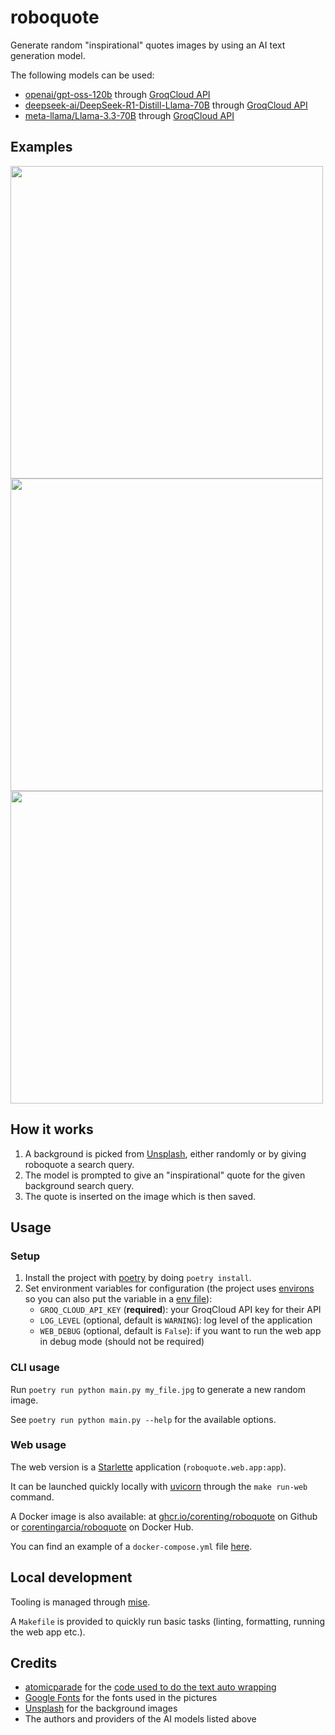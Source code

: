 # roboquote

Generate random "inspirational" quotes images by using an AI text generation model.

The following models can be used:
- [openai/gpt-oss-120b](https://huggingface.co/openai/gpt-oss-120b) through [GroqCloud API](https://console.groq.com/playground)
- [deepseek-ai/DeepSeek-R1-Distill-Llama-70B](https://huggingface.co/deepseek-ai/DeepSeek-R1-Distill-Llama-70B) through [GroqCloud API](https://console.groq.com/playground)
- [meta-llama/Llama-3.3-70B](https://github.com/meta-llama/llama-models/blob/main/models/llama3_3/MODEL_CARD.md) through [GroqCloud API](https://console.groq.com/playground)

## Examples

<img src="https://github.com/corenting/roboquote/raw/master/doc/examples/1.jpg" width="500">
<img src="https://github.com/corenting/roboquote/raw/master/doc/examples/2.jpg" width="500">
<img src="https://github.com/corenting/roboquote/raw/master/doc/examples/3.jpg" width="500">

## How it works

1. A background is picked from [Unsplash](unsplash.com), either randomly or by giving roboquote a search query.
2. The model is prompted to give an "inspirational" quote for the given background search query.
3. The quote is inserted on the image which is then saved.

## Usage

### Setup

1. Install the project with [poetry](https://python-poetry.org/) by doing `poetry install`.
2. Set environment variables for configuration (the project uses [environs](https://github.com/sloria/environs) so you can also put the variable in a [env file](https://github.com/sloria/environs#reading-env-files)):
    - `GROQ_CLOUD_API_KEY` (**required**): your GroqCloud API key for their API
    - `LOG_LEVEL` (optional, default is `WARNING`): log level of the application
    - `WEB_DEBUG` (optional, default is `False`): if you want to run the web app in debug mode (should not be required)

### CLI usage

Run `poetry run python main.py my_file.jpg` to generate a new random image.

See `poetry run python main.py --help` for the available options.

### Web usage

The web version is a [Starlette](https://pypi.org/project/starlette/) application (`roboquote.web.app:app`).

It can be launched quickly locally with [uvicorn](https://pypi.org/project/uvicorn/) through the `make run-web` command.

A Docker image is also available: at [ghcr.io/corenting/roboquote](https://github.com/corenting/roboquote/pkgs/container/roboquote) on Github or
[corentingarcia/roboquote](https://hub.docker.com/r/corentingarcia/roboquote) on Docker Hub.

You can find an example of a `docker-compose.yml` file [here](./doc/deployment/docker-compose.yml).

## Local development

Tooling is managed through [mise](https://github.com/jdx/mise).

A `Makefile` is provided to quickly run basic tasks (linting, formatting, running the web app etc.).

## Credits

- [atomicparade](https://github.com/atomicparade) for the [code used to do the text auto wrapping](https://github.com/atomicparade/pil_autowrap/blob/main/pil_autowrap/pil_autowrap.py)
- [Google Fonts](https://fonts.google.com/) for the fonts used in the pictures
- [Unsplash](unsplash.com) for the background images
- The authors and providers of the AI models listed above
